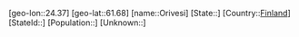 ﻿---
location: [61.68,24.37]
type: City
tags:
- geo/City


SpocWebEntityId: 33134
isDeleted: false
confidential: public

---
[geo-lon::24.37]
[geo-lat::61.68]
[name::Orivesi]
[State::]
[Country::[Finland](geo/Continent/Europe/Finland.md)]
[StateId::]
[Population::]
[Unknown::]

